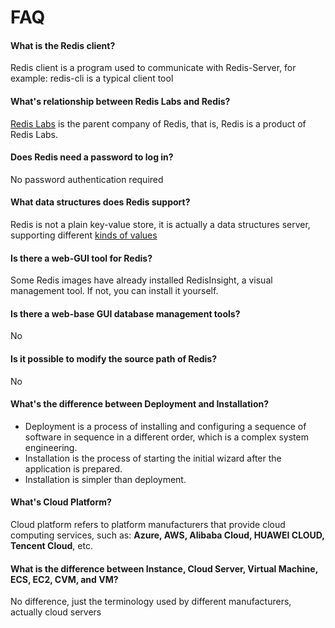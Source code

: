 # FAQ

#### What is the Redis client?

Redis client is a program used to communicate with Redis-Server, for example: redis-cli is a typical client tool

#### What's relationship between Redis Labs and Redis?

[Redis Labs](https://redislabs.com/) is the parent company of Redis, that is, Redis is a product of Redis Labs.

#### Does Redis need a password to log in?

No password authentication required

#### What data structures does Redis support?

Redis is not a plain key-value store, it is actually a data structures server, supporting different [kinds of values](https://redis.io/topics/data-types-intro)

#### Is there a web-GUI tool for Redis?

Some Redis images have already installed RedisInsight, a visual management tool. If not, you can install it yourself.

#### Is there a web-base GUI database management tools?

No

#### Is it possible to modify the source path of Redis?

No

#### What's the difference between Deployment and Installation?

- Deployment is a process of installing and configuring a sequence of software in sequence in a different order, which is a complex system engineering.  
- Installation is the process of starting the initial wizard after the application is prepared.  
- Installation is simpler than deployment. 

#### What's Cloud Platform?

Cloud platform refers to platform manufacturers that provide cloud computing services, such as: **Azure, AWS, Alibaba Cloud, HUAWEI CLOUD, Tencent Cloud**, etc.

#### What is the difference between Instance, Cloud Server, Virtual Machine, ECS, EC2, CVM, and VM?

No difference, just the terminology used by different manufacturers, actually cloud servers